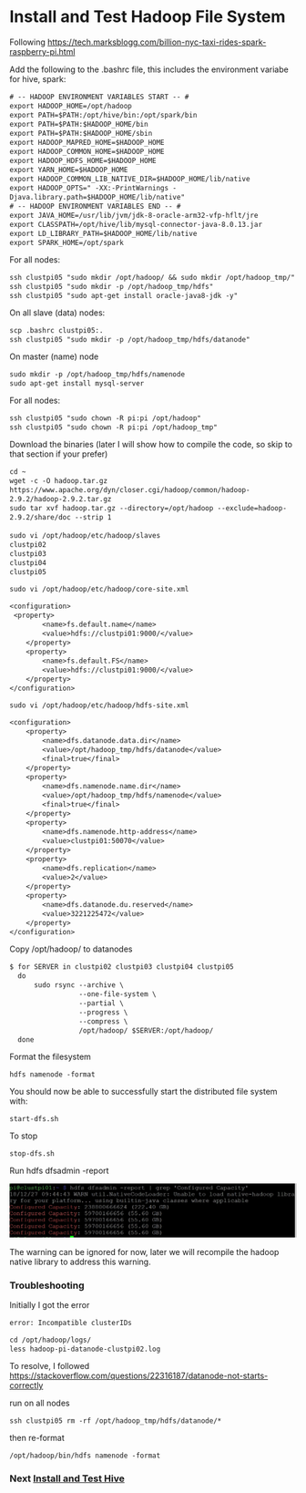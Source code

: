 # Install and Test Hadoop File System

Following https://tech.marksblogg.com/billion-nyc-taxi-rides-spark-raspberry-pi.html


Add the following to the .bashrc file, this includes the environment variabe for hive, spark:
```
# -- HADOOP ENVIRONMENT VARIABLES START -- #
export HADOOP_HOME=/opt/hadoop
export PATH=$PATH:/opt/hive/bin:/opt/spark/bin
export PATH=$PATH:$HADOOP_HOME/bin
export PATH=$PATH:$HADOOP_HOME/sbin
export HADOOP_MAPRED_HOME=$HADOOP_HOME
export HADOOP_COMMON_HOME=$HADOOP_HOME
export HADOOP_HDFS_HOME=$HADOOP_HOME
export YARN_HOME=$HADOOP_HOME
export HADOOP_COMMON_LIB_NATIVE_DIR=$HADOOP_HOME/lib/native
export HADOOP_OPTS=" -XX:-PrintWarnings -Djava.library.path=$HADOOP_HOME/lib/native"
# -- HADOOP ENVIRONMENT VARIABLES END -- #
export JAVA_HOME=/usr/lib/jvm/jdk-8-oracle-arm32-vfp-hflt/jre
export CLASSPATH=/opt/hive/lib/mysql-connector-java-8.0.13.jar
export LD_LIBRARY_PATH=$HADOOP_HOME/lib/native
export SPARK_HOME=/opt/spark
```



For all nodes:
```
ssh clustpi05 "sudo mkdir /opt/hadoop/ && sudo mkdir /opt/hadoop_tmp/"
ssh clustpi05 "sudo mkdir -p /opt/hadoop_tmp/hdfs"
ssh clustpi05 "sudo apt-get install oracle-java8-jdk -y"
```

On all slave (data) nodes:

    scp .bashrc clustpi05:.
    ssh clustpi05 "sudo mkdir -p /opt/hadoop_tmp/hdfs/datanode"

On master (name) node

    sudo mkdir -p /opt/hadoop_tmp/hdfs/namenode
    sudo apt-get install mysql-server

For all nodes:
```
ssh clustpi05 "sudo chown -R pi:pi /opt/hadoop"
ssh clustpi05 "sudo chown -R pi:pi /opt/hadoop_tmp"
```

Download the binaries (later I will show how to compile the code, so skip to that section if your prefer)
```
cd ~
wget -c -O hadoop.tar.gz https://www.apache.org/dyn/closer.cgi/hadoop/common/hadoop-2.9.2/hadoop-2.9.2.tar.gz
sudo tar xvf hadoop.tar.gz --directory=/opt/hadoop --exclude=hadoop-2.9.2/share/doc --strip 1
    
sudo vi /opt/hadoop/etc/hadoop/slaves
clustpi02
clustpi03
clustpi04
clustpi05
```

    sudo vi /opt/hadoop/etc/hadoop/core-site.xml
 
```
<configuration>
 <property>
        <name>fs.default.name</name>
        <value>hdfs://clustpi01:9000/</value>
    </property>
    <property>
        <name>fs.default.FS</name>
        <value>hdfs://clustpi01:9000/</value>
    </property>
</configuration>
```

    sudo vi /opt/hadoop/etc/hadoop/hdfs-site.xml

```
<configuration>
    <property>
        <name>dfs.datanode.data.dir</name>
        <value>/opt/hadoop_tmp/hdfs/datanode</value>
        <final>true</final>
    </property>
    <property>
        <name>dfs.namenode.name.dir</name>
        <value>/opt/hadoop_tmp/hdfs/namenode</value>
        <final>true</final>
    </property>
    <property>
        <name>dfs.namenode.http-address</name>
        <value>clustpi01:50070</value>
    </property>
    <property>
        <name>dfs.replication</name>
        <value>2</value>
    </property>
    <property>
        <name>dfs.datanode.du.reserved</name>
        <value>3221225472</value>
    </property>
</configuration>
```

Copy  /opt/hadoop/ to datanodes
```
$ for SERVER in clustpi02 clustpi03 clustpi04 clustpi05
  do
      sudo rsync --archive \
                 --one-file-system \
                 --partial \
                 --progress \
                 --compress \
                 /opt/hadoop/ $SERVER:/opt/hadoop/
  done
```


Format the filesystem

    hdfs namenode -format


You should now be able to successfully start the distributed file system with:

    start-dfs.sh

To stop

    stop-dfs.sh
    
Run
    hdfs dfsadmin -report

![output](https://github.com/chseeling/rpi_cluster/blob/master/images/hdfs_dfsadmin%20_report.jpg)

The warning can be ignored for now, later we will recompile the hadoop native library to address this warning.

### Troubleshooting
Initially I got the error 

    error: Incompatible clusterIDs 
    
```
cd /opt/hadoop/logs/
less hadoop-pi-datanode-clustpi02.log
```
    
To resolve, I followed  https://stackoverflow.com/questions/22316187/datanode-not-starts-correctly

run on all nodes

    ssh clustpi05 rm -rf /opt/hadoop_tmp/hdfs/datanode/*

then re-format

    /opt/hadoop/bin/hdfs namenode -format
    
    
### Next [Install and Test Hive](https://github.com/chseeling/rpi_cluster/blob/master/hive.md)


